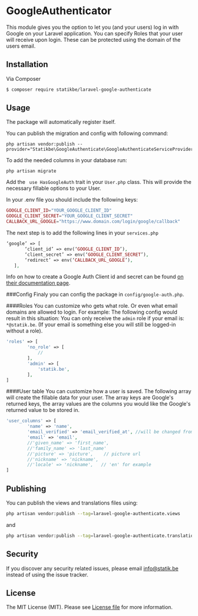 # GoogleAuthenticator


This module gives you the option to let you (and your users) log in with Google on your Laravel application. 
You can specify Roles that your user will receive upon login. These can be protected using the domain of the users email. 


## Installation

Via Composer

``` bash
$ composer require statikbe/laravel-google-authenticate
```

## Usage

The package will automatically register itself.

You can publish the migration and config with following command:
```shell
php artisan vendor:publish --provider="Statikbe\GoogleAuthenticate\GoogleAuthenticateServiceProvider"
```

To add the needed columns in your database run:
 ``` shell
php artisan migrate
``` 

Add the ``` use HasGoogleAuth``` trait in your ```User.php``` class.
This will provide the necessary fillable options to your User.

In your .env file you should include the following keys:
``` php
GOOGLE_CLIENT_ID="YOUR_GOOGLE_CLIENT_ID"
GOOGLE_CLIENT_SECRET="YOUR_GOOGLE_CLIENT_SECRET"
CALLBACK_URL_GOOGLE="https://www.domain.com/login/google/callback"
```

The next step is to add the following lines in your ```services.php```
```php
‘google’ => [
       ‘client_id’ => env(‘GOOGLE_CLIENT_ID’),
       ‘client_secret’ => env(‘GOOGLE_CLIENT_SECRET’),
       ‘redirect’ => env(‘CALLBACK_URL_GOOGLE’),
   ],
```

Info on how to create a Google Auth Client id and secret can be
found [on their documentation page](https://developers.google.com/identity/protocols/OAuth2).


###Config
Finaly you can config the package in  ```config/google-auth.php```.

####Roles
You can customize who gets what role. Or even what email domains are allowed to login. For example: The following config would result in this situation: You can only receive the `admin` role if your email is: `*@statik.be`. (If your email is something else you will still be logged-in without a role).

```php 
'roles' => [
        'no_role' => [
            //
        ],
        'admin' => [
            'statik.be',
        ],
]
```

####User table
You can customize how a user is saved. The following array will create the fillable data for your user. The array keys are Google's returned keys, the array values are the columns you would like the Google's returned value to be stored in.

```php
'user_columns' => [
        'name' => 'name',
        'email_verified' => 'email_verified_at', //will be changed from boolean to current date
        'email' => 'email',
        //'given_name' => 'first_name',
        //'family_name' => 'last_name'
        //'picture' => 'picture',    // picture url
        //'nickname' => 'nickname',
        //'locale' => 'nickname',   // 'en' for example
]
```

## Publishing
You can publish the views and translations files using:
``` bash
php artisan vendor:publish --tag=laravel-google-authenticate.views
```
and 
``` bash
php artisan vendor:publish --tag=laravel-google-authenticate.translations
```

## Security

If you discover any security related issues, please email [info@statik.be](mailto:info@statik.be) instead of using the issue tracker.

## License

The MIT License (MIT). Please see [License file](license.md) for more information.

